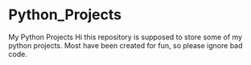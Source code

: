 # Python_Projects
My Python Projects
Hi this repository is supposed to store some of my python projects. Most have been created for fun, so please ignore bad code.
